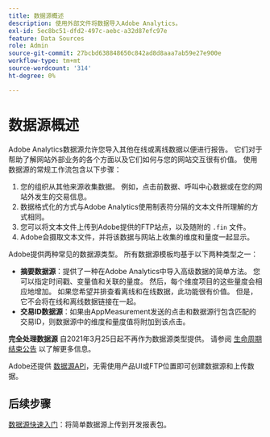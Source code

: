 ```yaml
---
title: 数据源概述
description: 使用外部文件将数据导入Adobe Analytics。
exl-id: 5ec8bc51-dfd2-497c-aebc-a32d87efc97e
feature: Data Sources
role: Admin
source-git-commit: 27bcbd638848650c842ad8d8aaa7ab59e27e900e
workflow-type: tm+mt
source-wordcount: '314'
ht-degree: 0%

---
```


# 数据源概述

Adobe Analytics数据源允许您导入其他在线或离线数据以便进行报告。 它们对于帮助了解网站外部业务的各个方面以及它们如何与您的网站交互很有价值。 使用数据源的常规工作流包含以下步骤：

1. 您的组织从其他来源收集数据。 例如，点击前数据、呼叫中心数据或在您的网站外发生的交易信息。
1. 数据格式化的方式与Adobe Analytics使用制表符分隔的文本文件所理解的方式相同。
1. 您可以将文本文件上传到Adobe提供的FTP站点，以及随附的 `.fin` 文件。
1. Adobe会摄取文本文件，并将该数据与网站上收集的维度和量度一起显示。

Adobe提供两种常见的数据源类型。 所有数据源模板均基于以下两种类型之一：

* **摘要数据源**：提供了一种在Adobe Analytics中导入高级数据的简单方法。 您可以指定时间戳、变量值和关联的量度。 然后，每个维度项目的这些量度会相应地增加。 如果您希望并排查看离线和在线数据，此功能很有价值。 但是，它不会将在线和离线数据链接在一起。
* **交易ID数据源**：如果由AppMeasurement发送的点击和数据源行包含匹配的交易ID，则数据源中的维度和量度值将附加到该点击。

**完全处理数据源** 自2021年3月25日起不再作为数据源类型提供。 请参阅 [生命周期结束公告](full-processing-eol.md) 以了解更多信息。

Adobe还提供 [数据源API](https://developer.adobe.com/analytics-apis/docs/1.4/guides/data-sources/)，无需使用产品UI或FTP位置即可创建数据源和上传数据。

## 后续步骤

[数据源快速入门](getting-started.md)：将简单数据源上传到开发报表包。
